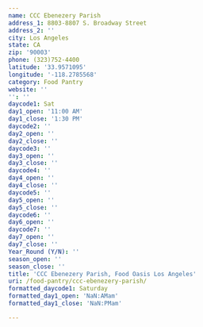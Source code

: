 ```yaml
---
name: CCC Ebenezery Parish
address_1: 8803-8807 S. Broadway Street
address_2: ''
city: Los Angeles
state: CA
zip: '90003'
phone: (323)752-4400
latitude: '33.9571095'
longitude: '-118.2785568'
category: Food Pantry
website: ''
'': ''
daycode1: Sat
day1_open: '11:00 AM'
day1_close: '1:30 PM'
daycode2: ''
day2_open: ''
day2_close: ''
daycode3: ''
day3_open: ''
day3_close: ''
daycode4: ''
day4_open: ''
day4_close: ''
daycode5: ''
day5_open: ''
day5_close: ''
daycode6: ''
day6_open: ''
daycode7: ''
day7_open: ''
day7_close: ''
Year_Round (Y/N): ''
season_open: ''
season_close: ''
title: 'CCC Ebenezery Parish, Food Oasis Los Angeles'
uri: /food-pantry/ccc-ebenezery-parish/
formatted_daycode1: Saturday
formatted_day1_open: 'NaN:AMam'
formatted_day1_close: 'NaN:PMam'

---
```

